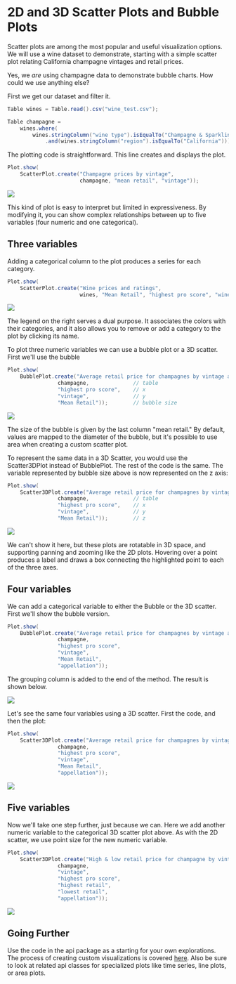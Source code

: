 # 2D and 3D Scatter Plots and Bubble Plots

Scatter plots are among the most popular and useful visualization options. We will use a wine dataset to demonstrate, starting with a simple scatter plot relating California champagne vintages and retail prices. 

Yes, we *are* using champagne data to demonstrate bubble charts. How could we use anything else?

First we get our dataset and filter it.

```java
Table wines = Table.read().csv("wine_test.csv");

Table champagne =
    wines.where(
    	wines.stringColumn("wine type").isEqualTo("Champagne & Sparkling")
    		.and(wines.stringColumn("region").isEqualTo("California")));
```

The plotting code is straightforward. This line creates and displays the plot.

```Java
Plot.show(
    ScatterPlot.create("Champagne prices by vintage", 
                       champagne, "mean retail", "vintage"));
```

![](https://jtablesaw.github.io/tablesaw/userguide/images/eda/wine_simple_scatter.png)

This kind of plot is easy to interpret but limited in expressiveness. By modifying it, you can show complex relationships between up to five variables (four numeric and one categorical).

## Three variables

Adding a categorical column to the plot produces a series for each category.

```Java
Plot.show(
    ScatterPlot.create("Wine prices and ratings", 
                       wines, "Mean Retail", "highest pro score", "wine type"));
```

![](https://jtablesaw.github.io/tablesaw/userguide/images/eda/wine_category_scatter.png)

The legend on the right serves a dual purpose. It associates the colors with their categories, and it also allows you to remove or add a category to the plot by clicking its name. 

To plot three numeric variables we can use a bubble plot or a 3D scatter. First we'll use the bubble 

```Java
Plot.show(
    BubblePlot.create("Average retail price for champagnes by vintage and rating",
                champagne,				// table
                "highest pro score",  	// x
                "vintage", 				// y
                "Mean Retail")); 		// bubble size
```

![](https://jtablesaw.github.io/tablesaw/userguide/images/eda/wine_simple_bubble.png)

The size of the bubble is given by the last column "mean retail." By default, values are mapped to the diameter of the bubble, but it's possible to use area when creating a custom scatter plot.  

To represent the same data in a 3D Scatter, you would use the Scatter3DPlot instead of BubblePlot. The rest of the code is the same. The variable represented by bubble size above is now represented on the z axis:

```Java
Plot.show(
    Scatter3DPlot.create("Average retail price for champagnes by vintage and rating",
                champagne,				// table
                "highest pro score",  	// x
                "vintage", 				// y
                "Mean Retail")); 		// z 
```

![](https://jtablesaw.github.io/tablesaw/userguide/images/eda/wine_simple_3dScatter.png)

We can't show it here, but these plots are rotatable in 3D space, and supporting panning and zooming like the 2D plots. Hovering over a point produces a label and draws a box connecting the highlighted point to each of the three axes. 

## Four variables

We can add a categorical variable to either the Bubble or the 3D scatter. First we'll show the bubble version.

```Java
Plot.show(
    BubblePlot.create("Average retail price for champagnes by vintage and rating",
                champagne,
                "highest pro score",
                "vintage",
                "Mean Retail",
                "appellation"));
```

The grouping column is added to the end of the method. The result is shown below.

![](https://jtablesaw.github.io/tablesaw/userguide/images/eda/wine_bubble_with_groups.png)

Let's see the same four variables using a 3D scatter. First the code, and then the plot:

```Java
Plot.show(
    Scatter3DPlot.create("Average retail price for champagnes by vintage and rating",
                champagne,
                "highest pro score",
                "vintage",
                "Mean Retail",
                "appellation"));
```

![](https://jtablesaw.github.io/tablesaw/userguide/images/eda/wine_category_3dScatter.png)

## Five variables

Now we'll take one step further, just because we can.  Here we add another numeric variable to the categorical 3D scatter plot above. As with the 2D scatter, we use point size for the new numeric variable. 

```Java
Plot.show(
    Scatter3DPlot.create("High & low retail price for champagne by vintage and rating",
                champagne,
                "vintage",
                "highest pro score",
                "highest retail",
                "lowest retail",
                "appellation"));
```

![](https://jtablesaw.github.io/tablesaw/userguide/images/eda/wine_bubble_3d.png)

## Going Further

Use the code in the api package as a starting for your own explorations. The process of creating custom visualizations is covered [here](https://jtablesaw.github.io/tablesaw/userguide/Visualization_custom). Also be sure to look at related api classes for specialized plots like time series, line plots, or area plots. 